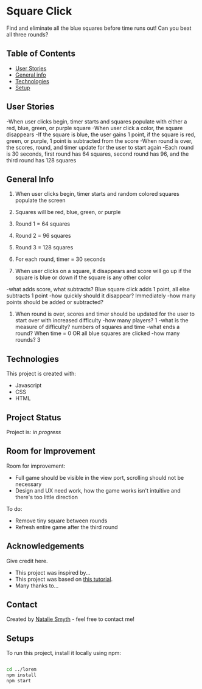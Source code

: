 
# Square Click

Find and eliminate all the blue squares before time runs out! Can you beat all three rounds?

## Table of Contents

* [User Stories](#user-stories)
* [General info](#general-info)
* [Technologies](#technologies)
* [Setup](#setup)

## User Stories

-When user clicks begin, timer starts and squares populate with either a red, blue, green, or purple square
-When user click a color, the square disappears
-If the square is blue, the user gains 1 point, if the square is red, green, or purple, 1 point is subtracted from the score
-When round is over, the scores, round, and timer update for the user to start again
-Each round is 30 seconds, first round has 64 squares, second round has 96, and the third round has 128 squares

## General Info

1. When user clicks begin, timer starts and random colored squares populate the screen
1. Squares will be red, blue, green, or purple
1. Round 1 = 64 squares
1. Round 2 = 96 squares
1. Round 3 = 128 squares
1. For each round, timer = 30 seconds

1. When user clicks on a square, it disappears and score will go up if the square is blue or down if the square is any other color

-what adds score, what subtracts? Blue square click adds 1 point, all else subtracts 1 point
-how quickly should it disappear? Immediately
-how many points should be added or subtracted?

1. When round is over, scores and timer should be updated for the user to start over with increased difficulty
-how many players? 1
-what is the measure of difficulty? numbers of squares and time
-what ends a round? When time = 0 OR all blue squares are clicked
-how many rounds? 3

## Technologies

This project is created with:

* Javascript
* CSS
* HTML

## Project Status

Project is: _in progress_

## Room for Improvement

Room for improvement:

* Full game should be visible in the view port, scrolling should not be necessary
* Design and UX need work, how the game works isn't intuitive and there's too little direction

To do:


* Remove tiny square between rounds
* Refresh entire game after the third round

## Acknowledgements

Give credit here.

* This project was inspired by...
* This project was based on [this tutorial](https://www.example.com).
* Many thanks to...

## Contact

Created by [Natalie Smyth](https://www.nataliesmyth.com/) - feel free to contact me!

<!-- Optional -->
<!-- ## License -->
<!-- This project is open source and available under the [... License](). -->

## Setups

To run this project, install it locally using npm:

```bash

cd ../lorem
npm install
npm start
```
